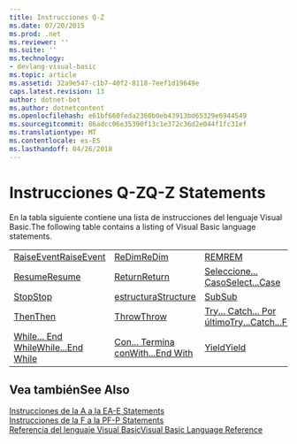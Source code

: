 ```yaml
---
title: Instrucciones Q-Z
ms.date: 07/20/2015
ms.prod: .net
ms.reviewer: ''
ms.suite: ''
ms.technology:
- devlang-visual-basic
ms.topic: article
ms.assetid: 32a9e547-c1b7-40f2-8118-7eef1d19649e
caps.latest.revision: 13
author: dotnet-bot
ms.author: dotnetcontent
ms.openlocfilehash: e61bf660feda2360b0eb43913bd65329e6944549
ms.sourcegitcommit: 86adcc06e35390f13c1e372c36d2e044f1fc31ef
ms.translationtype: MT
ms.contentlocale: es-ES
ms.lasthandoff: 04/26/2018
---
```

# <a name="q-z-statements"></a><span data-ttu-id="70d4d-102">Instrucciones Q-Z</span><span class="sxs-lookup"><span data-stu-id="70d4d-102">Q-Z Statements</span></span>
<span data-ttu-id="70d4d-103">En la tabla siguiente contiene una lista de instrucciones del lenguaje Visual Basic.</span><span class="sxs-lookup"><span data-stu-id="70d4d-103">The following table contains a listing of Visual Basic language statements.</span></span>  
  
|||||  
|---|---|---|---|  
|[<span data-ttu-id="70d4d-104">RaiseEvent</span><span class="sxs-lookup"><span data-stu-id="70d4d-104">RaiseEvent</span></span>](../../../visual-basic/language-reference/statements/raiseevent-statement.md)|[<span data-ttu-id="70d4d-105">ReDim</span><span class="sxs-lookup"><span data-stu-id="70d4d-105">ReDim</span></span>](../../../visual-basic/language-reference/statements/redim-statement.md)|[<span data-ttu-id="70d4d-106">REM</span><span class="sxs-lookup"><span data-stu-id="70d4d-106">REM</span></span>](../../../visual-basic/language-reference/statements/rem-statement.md)|[<span data-ttu-id="70d4d-107">RemoveHandler</span><span class="sxs-lookup"><span data-stu-id="70d4d-107">RemoveHandler</span></span>](../../../visual-basic/language-reference/statements/removehandler-statement.md)|  
|[<span data-ttu-id="70d4d-108">Resume</span><span class="sxs-lookup"><span data-stu-id="70d4d-108">Resume</span></span>](../../../visual-basic/language-reference/statements/resume-statement.md)|[<span data-ttu-id="70d4d-109">Return</span><span class="sxs-lookup"><span data-stu-id="70d4d-109">Return</span></span>](../../../visual-basic/language-reference/statements/return-statement.md)|[<span data-ttu-id="70d4d-110">Seleccione... Caso</span><span class="sxs-lookup"><span data-stu-id="70d4d-110">Select...Case</span></span>](../../../visual-basic/language-reference/statements/select-case-statement.md)|[<span data-ttu-id="70d4d-111">Set</span><span class="sxs-lookup"><span data-stu-id="70d4d-111">Set</span></span>](../../../visual-basic/language-reference/statements/set-statement.md)|  
|[<span data-ttu-id="70d4d-112">Stop</span><span class="sxs-lookup"><span data-stu-id="70d4d-112">Stop</span></span>](../../../visual-basic/language-reference/statements/stop-statement.md)|[<span data-ttu-id="70d4d-113">estructura</span><span class="sxs-lookup"><span data-stu-id="70d4d-113">Structure</span></span>](../../../visual-basic/language-reference/statements/structure-statement.md)|[<span data-ttu-id="70d4d-114">Sub</span><span class="sxs-lookup"><span data-stu-id="70d4d-114">Sub</span></span>](../../../visual-basic/language-reference/statements/sub-statement.md)|[<span data-ttu-id="70d4d-115">SyncLock</span><span class="sxs-lookup"><span data-stu-id="70d4d-115">SyncLock</span></span>](../../../visual-basic/language-reference/statements/synclock-statement.md)|  
|[<span data-ttu-id="70d4d-116">Then</span><span class="sxs-lookup"><span data-stu-id="70d4d-116">Then</span></span>](../../../visual-basic/language-reference/statements/then-statement.md)|[<span data-ttu-id="70d4d-117">Throw</span><span class="sxs-lookup"><span data-stu-id="70d4d-117">Throw</span></span>](../../../visual-basic/language-reference/statements/throw-statement.md)|[<span data-ttu-id="70d4d-118">Try... Catch... Por último</span><span class="sxs-lookup"><span data-stu-id="70d4d-118">Try...Catch...Finally</span></span>](../../../visual-basic/language-reference/statements/try-catch-finally-statement.md)|[<span data-ttu-id="70d4d-119">Using</span><span class="sxs-lookup"><span data-stu-id="70d4d-119">Using</span></span>](../../../visual-basic/language-reference/statements/using-statement.md)|  
|[<span data-ttu-id="70d4d-120">While... End While</span><span class="sxs-lookup"><span data-stu-id="70d4d-120">While...End While</span></span>](../../../visual-basic/language-reference/statements/while-end-while-statement.md)|[<span data-ttu-id="70d4d-121">Con... Termina con</span><span class="sxs-lookup"><span data-stu-id="70d4d-121">With...End With</span></span>](../../../visual-basic/language-reference/statements/with-end-with-statement.md)|[<span data-ttu-id="70d4d-122">Yield</span><span class="sxs-lookup"><span data-stu-id="70d4d-122">Yield</span></span>](../../../visual-basic/language-reference/statements/yield-statement.md)||  
  
## <a name="see-also"></a><span data-ttu-id="70d4d-123">Vea también</span><span class="sxs-lookup"><span data-stu-id="70d4d-123">See Also</span></span>  
 [<span data-ttu-id="70d4d-124">Instrucciones de la A a la E</span><span class="sxs-lookup"><span data-stu-id="70d4d-124">A-E Statements</span></span>](../../../visual-basic/language-reference/statements/a-e-statements.md)  
 [<span data-ttu-id="70d4d-125">Instrucciones de la F a la P</span><span class="sxs-lookup"><span data-stu-id="70d4d-125">F-P Statements</span></span>](../../../visual-basic/language-reference/statements/f-p-statements.md)  
 [<span data-ttu-id="70d4d-126">Referencia del lenguaje Visual Basic</span><span class="sxs-lookup"><span data-stu-id="70d4d-126">Visual Basic Language Reference</span></span>](../../../visual-basic/language-reference/index.md)
